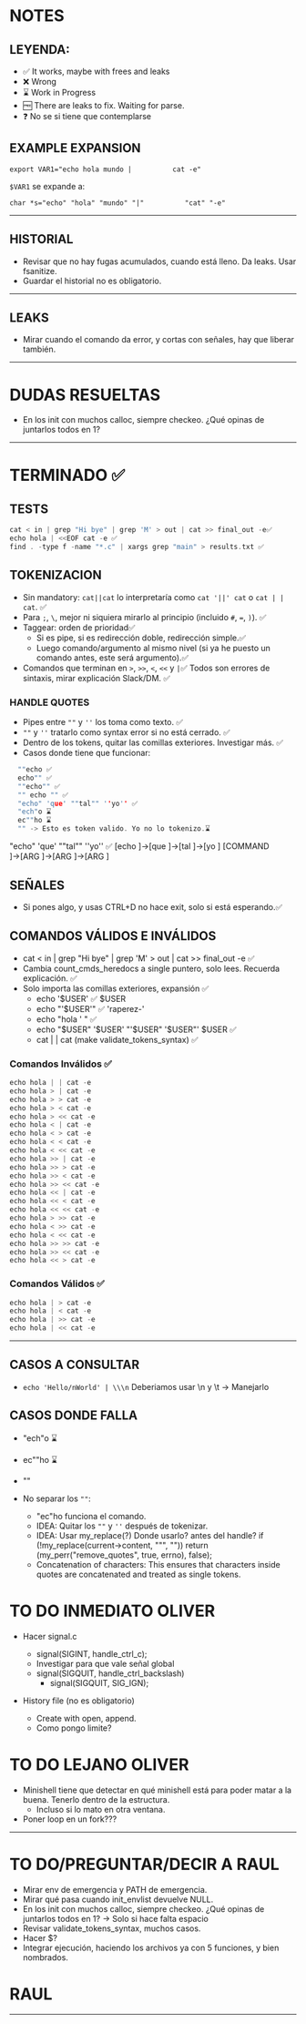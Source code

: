 # NOTES

## LEYENDA:
- ✅ It works, maybe with frees and leaks
- ❌ Wrong
- ⌛ Work in Progress
- 🆓 There are leaks to fix. Waiting for parse.
- ❓ No se si tiene que contemplarse

## EXAMPLE EXPANSION
```
export VAR1="echo hola mundo |          cat -e"
```
`$VAR1` se expande a:
```
char *s="echo" "hola" "mundo" "|"          "cat" "-e"
```

---

## HISTORIAL
- Revisar que no hay fugas acumulados, cuando está lleno. Da leaks. Usar fsanitize.
- Guardar el historial no es obligatorio. 

---

## LEAKS
- Mirar cuando el comando da error, y cortas con señales, hay que liberar también.

---

# DUDAS RESUELTAS
- En los init con muchos calloc, siempre checkeo. ¿Qué opinas de juntarlos todos en 1?

---

# TERMINADO ✅

## TESTS
```C
cat < in | grep "Hi bye" | grep 'M' > out | cat >> final_out -e✅
echo hola | <<EOF cat -e ✅
find . -type f -name "*.c" | xargs grep "main" > results.txt ✅
```

## TOKENIZACION
- Sin mandatory: `cat||cat` lo interpretaría como `cat '||' cat` o `cat | | cat`. ✅
- Para `;`, `\`, mejor ni siquiera mirarlo al principio (incluido `#`, `=`, `)`). ✅
- Taggear: orden de prioridad✅
  - Si es pipe, si es redirección doble, redirección simple.✅
  - Luego comando/argumento al mismo nivel (si ya he puesto un comando antes, este será argumento).✅
- Comandos que terminan en `>`, `>>`, `<`, `<<` y `|`✅
Todos son errores de sintaxis, mirar explicación Slack/DM. ✅

### HANDLE QUOTES
- Pipes entre `""` y `''` los toma como texto. ✅
- `""` y `''` tratarlo como syntax error si no está cerrado. ✅
- Dentro de los tokens, quitar las comillas exteriores. Investigar más. ✅
- Casos donde tiene que funcionar:
```C
  ""echo ✅
  echo"" ✅
  ""echo"" ✅
  "" echo "" ✅
  "echo" 'que' ""tal"" ''yo'' ✅
  "ech"o ⌛ 
  ec""ho ⌛
  "" -> Esto es token valido. Yo no lo tokenizo.⌛
```
  "echo" 'que' ""tal"" ''yo'' ✅
    [echo     ]→[que      ]→[tal      ]→[yo       ]
    [COMMAND  ]→[ARG      ]→[ARG      ]→[ARG      ]

## SEÑALES
- Si pones algo, y usas CTRL+D no hace exit, solo si está esperando.✅

## COMANDOS VÁLIDOS E INVÁLIDOS
- cat < in | grep "Hi bye" | grep 'M' > out | cat >> final_out -e ✅
- Cambia count_cmds_heredocs a single puntero, solo lees. Recuerda explicación. ✅
- Solo importa las comillas exteriores, expansión ✅
  - echo '$USER' ✅
    $USER
  - echo "'$USER'" ✅
    'raperez-'
  - echo "hola '  " ✅
  - echo "$USER" '$USER' "'$USER" '$USER"' $USER ✅
  - cat | | cat (make validate_tokens_syntax) ✅

### Comandos Inválidos ✅
```C
echo hola | | cat -e
echo hola > | cat -e
echo hola > > cat -e
echo hola > < cat -e
echo hola > << cat -e
echo hola < | cat -e
echo hola < > cat -e
echo hola < < cat -e
echo hola < << cat -e
echo hola >> | cat -e
echo hola >> > cat -e
echo hola >> < cat -e
echo hola >> << cat -e
echo hola << | cat -e
echo hola << < cat -e
echo hola << << cat -e
echo hola > >> cat -e
echo hola < >> cat -e
echo hola < << cat -e
echo hola >> >> cat -e
echo hola >> << cat -e
echo hola << > cat -e
```

### Comandos Válidos ✅
```C
echo hola | > cat -e
echo hola | < cat -e
echo hola | >> cat -e
echo hola | << cat -e
```

---

## CASOS A CONSULTAR
- `echo 'Hello/nWorld' | \\\n` Deberiamos usar \n y \t -> Manejarlo

## CASOS DONDE FALLA
- "ech"o ⌛ 
- ec""ho ⌛
- ""

- No separar los `""`:
  - "ec"ho funciona el comando.
  - IDEA: Quitar los `""` y `''` después de tokenizar.
  - IDEA: Usar my_replace(?) Donde usarlo? antes del handle?
		if (!my_replace(current->content, "\"", ""))
			return (my_perr("remove_quotes", true, errno), false);
  - Concatenation of characters: This ensures that characters inside quotes are concatenated and treated as single tokens.


# TO DO INMEDIATO OLIVER
- Hacer signal.c
  - signal(SIGINT, handle_ctrl_c);
  - Investigar para que vale señal global
  - signal(SIGQUIT, handle_ctrl_backslash)
    -	signal(SIGQUIT, SIG_IGN);

- History file (no es obligatorio)
  - Create with open, append. 
  - Como pongo limite? 


# TO DO LEJANO OLIVER
- Minishell tiene que detectar en qué minishell está para poder matar a la buena. Tenerlo dentro de la estructura.
  - Incluso si lo mato en otra ventana.
- Poner loop en un fork???

---

# TO DO/PREGUNTAR/DECIR A RAUL
- Mirar env de emergencia y PATH de emergencia.
- Mirar qué pasa cuando init_envlist devuelve NULL.
- En los init con muchos calloc, siempre checkeo. ¿Qué opinas de juntarlos todos en 1? -> Solo si hace falta espacio
- Revisar validate_tokens_syntax, muchos casos.
- Hacer $?
- Integrar ejecución, haciendo los archivos ya con 5 funciones, y bien nombrados.

# RAUL

---